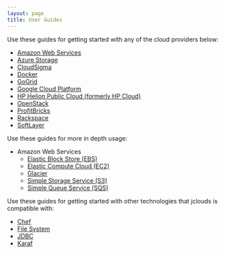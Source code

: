 ```yaml
---
layout: page
title: User Guides
---
```


Use these guides for getting started with any of the cloud providers below:

* [Amazon Web Services](aws)
* [Azure Storage](azure-storage)
* [CloudSigma](cloudsigma)
* [Docker](docker)
* [GoGrid](go-grid)
* [Google Cloud Platform](google)
* [HP Helion Public Cloud (formerly HP Cloud)](hpcloud)
* [OpenStack](openstack)
* [ProfitBricks](profitbricks)
* [Rackspace](rackspace)
* [SoftLayer](softlayer-cci)

Use these guides for more in depth usage:

* Amazon Web Services
    * [Elastic Block Store (EBS)](aws-ebs)
    * [Elastic Compute Cloud (EC2)](aws-ec2)
    * [Glacier](glacier)
    * [Simple Storage Service (S3)](aws-s3)
    * [Simple Queue Service (SQS)](aws-sqs)

Use these guides for getting started with other technologies that jclouds is compatible with:

* [Chef](chef)
* [File System](filesystem)
* [JDBC](jdbc)
* [Karaf](karaf)
